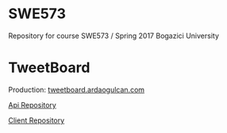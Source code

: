 # SWE573
Repository for course SWE573 / Spring 2017 Bogazici University


# TweetBoard

Production: [tweetboard.ardaogulcan.com](http://tweetboard.ardaogulcan.com)

[Api Repository](https://github.com/ardaogulcan-ci/TweetBoard-API)

[Client Repository](https://github.com/ardaogulcan-ci/tweetboard-client)
